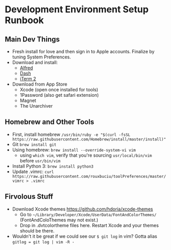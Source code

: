 Development Environment Setup Runbook
=====================================

## Main Dev Things
- Fresh install for love and then sign in to Apple accounts. Finalize by tuning System Preferences.
- Download and install:
    - [Alfred](www.alfredapp.com)
    - [Dash](https://kapeli.com/dash)
    - [iTerm 2](https://www.iterm2.com/downloads.html)
- Download from App Store
    - Xcode (open once installed for tools)
    - 1Password (also get safari extension)
    - Magnet
    - The Unarchiver

## Homebrew and Other Tools
- First, install homebrew
```/usr/bin/ruby -e "$(curl -fsSL https://raw.githubusercontent.com/Homebrew/install/master/install)"```
- Git `brew install git`
- Using homebrew:
`brew install --override-system-vi vim`
    - using `which vim`, verify that you're sourcing `usr/local/bin/vim` before `usr/bin/vim`
- Install Python 3: `brew install python3`
- Update .vimrc: `curl https://raw.githubusercontent.com/rouxbuciu/toolPreferences/master/vimrc > .vimrc`


## Firvolous Stuff
- Download Xcode themes https://github.com/hdoria/xcode-themes
    - Go to `~/Library/Developer/Xcode/UserData/FontAndColorThemes/` (FontAndColoThemes may not exist.)
    - Drop in .dvtcolortheme files here. Restart Xcode and your themes should be there.
- Wouldn't it be great if we could see our `$ git log` in vim? Gotta alias `gitlog = git log | vim -R -`
